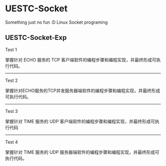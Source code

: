 # UESTC-Socket

Something just no fun :D   Linux Socket programing 

UESTC-Socket-Exp
---
Test 1

掌握针对 ECHO 服务的 TCP 客户端软件的编程步骤和编程实现，并最终形成可执行代码。


---
Test 2

掌握针对ECHO服务的TCP并发服务器端软件的编程步骤和编程实现，并最终形成可执行代码。

---
Test 3

掌握针对 TIME 服务的 UDP 客户端软件的编程步骤和编程实现，并最终形成可执行代码

---
Test 4

掌握针对 TIME 服务的 UDP 服务器端软件的编程步骤和编程实现，并最终形成可执行代码。
